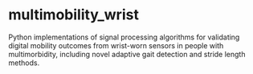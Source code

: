 # multimobility_wrist
Python implementations of signal processing algorithms for validating digital mobility outcomes from wrist-worn sensors in people with multimorbidity, including novel adaptive gait detection and stride length methods.
